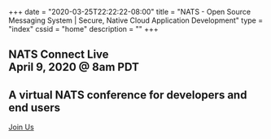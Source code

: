 +++
date = "2020-03-25T22:22:22-08:00"
title = "NATS - Open Source Messaging System | Secure, Native Cloud Application Development"
type = "index"
cssid = "home"
description = ""
+++


## NATS Connect Live <br/> April 9, 2020 @ 8am PDT
## A virtual NATS conference for developers and end users
<p class="extra-info">
    <a id="download-button" class="btn btn-lg" target="_blank" href="/nats_connect">Join Us</a>
</p>